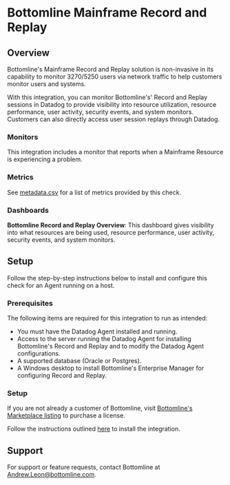 # Bottomline Mainframe Record and Replay

## Overview

Bottomline's Mainframe Record and Replay solution is non-invasive in its capability to monitor 3270/5250 users via network traffic to help customers monitor users and systems.

With this integration, you can monitor Bottomline's' Record and Replay sessions in Datadog to provide visibility into resource utilization, resource performance, user activity, security events, and system monitors. Customers can also directly access user session replays through Datadog.

### Monitors

This integration includes a monitor that reports when a Mainframe Resource is experiencing a problem.

### Metrics

See [metadata.csv][2] for a list of metrics provided by this check.

### Dashboards

**Bottomline Record and Replay Overview**: This dashboard gives visibility into what resources are being used, resource performance, user activity, security events, and system monitors.

## Setup

Follow the step-by-step instructions below to install and configure this check for an Agent running on a host. 

### Prerequisites

The following items are required for this integration to run as intended:
  - You must have the Datadog Agent installed and running.
  - Access to the server running the Datadog Agent for installing Bottomline's Record and Replay and to modify the Datadog Agent configurations.
  - A supported database (Oracle or Postgres).
  - A Windows desktop to install Bottomline's Enterprise Manager for configuring Record and Replay.


### Setup

If you are not already a customer of Bottomline, visit [Bottomline's Marketplace listing][3] to purchase a license.

Follow the instructions outlined [here][4] to install the integration.

## Support
For support or feature requests, contact Bottomline at [Andrew.Leon@bottomline.com](mailto:Andrew.Leon@bottomline.com).


[1]: https://www.bottomline.com/
[2]: https://github.com/DataDog/integrations-extras/blob/master/bottomline_recordandreplay/metadata.csv
[3]: /marketplace/app/bottomline-mainframe
[4]: https://github.com/nbk96f1/datadog/tree/main/Documentation
